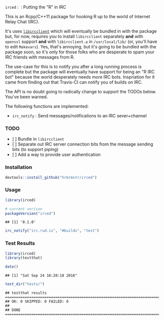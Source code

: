 
`irced` :  : Putting the "R" in IRC

This is an Rcpp/C++11 package for hooking R up to the world of Internet Relay Chat (IRC).

It's uses [`libircclient`](http://www.ulduzsoft.com/libircclient/index.html) which will eventually be bundled in with the package but, for now, requires you to install `libircclient` separately **and** with `openssl` support **and** with `libircclient.a` in `/usr/local/lib/` (or, you'll have to edit `Makevars`). Yes, that's annoying, but it's going to be bundled with the package soon, so it's only for those folks who are desperate to spam your IRC friends with messages from R.

The use-case for this is to notify you after a long running process is complete but the package will eventually have support for being an "R IRC bot" because the world desperately needs more IRC bots. Inspriation for it came from finding out that Travis-CI can notify you of builds on IRC.

The API is no doubt going to radically change to support the TODOs below. You've been warned.

The following functions are implemented:

-   `irc_notify` : Send messages/notifications to an IRC sever+channel

### TODO

-   \[ \] Bundle in `libircclient`
-   \[ \] Separate out IRC server connection bits from the message sending bits (to support piping)
-   \[ \] Add a way to provide user authentication

### Installation

``` r
devtools::install_github("hrbrmstr/irced")
```

### Usage

``` r
library(irced)

# current verison
packageVersion("irced")
```

    ## [1] '0.1.0'

``` r
irc_notify("irc.rud.is", "#builds", "test")
```

### Test Results

``` r
library(irced)
library(testthat)

date()
```

    ## [1] "Sat Sep 24 16:20:18 2016"

``` r
test_dir("tests/")
```

    ## testthat results ========================================================================================================
    ## OK: 0 SKIPPED: 0 FAILED: 0
    ## 
    ## DONE ===================================================================================================================
